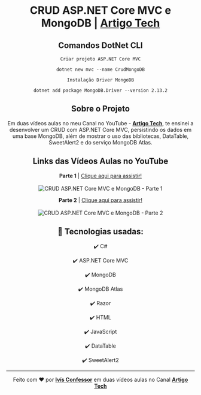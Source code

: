 <h1 align="center">
    CRUD ASP.NET Core MVC e MongoDB | <strong><a href="https://www.youtube.com/channel/UCHeVeHuy4m3HorYWirak2dg">Artigo Tech</a></strong>
</h1>

<div align="center">

## Comandos DotNet CLI
 
`Criar projeto ASP.NET Core MVC`
```
dotnet new mvc --name CrudMongoDB
```

`Instalação Driver MongoDB`
```
dotnet add package MongoDB.Driver --version 2.13.2
```

</div>


<div align="center">

## Sobre o Projeto

<p>
    Em duas vídeos aulas no meu Canal no YouTube - <strong><a href="https://www.youtube.com/channel/UCHeVeHuy4m3HorYWirak2dg">Artigo Tech</a></strong>,
    te ensinei a desenvolver um CRUD com ASP.NET Core MVC, persistindo os dados em uma base MongoDB, além de mostrar o uso das bibliotecas, DataTable, SweetAlert2 e do serviço MongoDB Atlas.
    <br />
</p>

</div>

<div align="center">

## Links das Vídeos Aulas no YouTube

<p>
    <strong>Parte 1</strong> | <a href="https://www.youtube.com/watch?v=dywcsdYFUq0">Clique aqui para assistir!</a>
    <br />
    <br />
    <img 
        src="https://i.ytimg.com/vi/dywcsdYFUq0/maxresdefault.jpg" 
        alt="CRUD ASP.NET Core MVC e MongoDB - Parte 1"
    />
</p>

<p>
    <strong>Parte 2</strong> | <a href="https://www.youtube.com/watch?v=dywcsdYFUq0">Clique aqui para assistir!</a>
    <br />
    <br /> 
    <img 
        src="https://i.ytimg.com/vi/vevmhpwcwmg/maxresdefault.jpg" 
        alt="CRUD ASP.NET Core MVC e MongoDB - Parte 2"
    />
</p>

</div>

<div align="center">

## 🚀 Tecnologias usadas:

✔️ C#

✔️ ASP.NET Core MVC

✔️ MongoDB

✔️ MongoDB Atlas

✔️ Razor

✔️ HTML

✔️ JavaScript

✔️ DataTable

✔️ SweetAlert2

</div>

<hr />

<div align="center">
    Feito com <span role="img" aria-label="coração">❤️</span> por <strong><a href="https://github.com/ivisconfessor">Ivís Confessor</a></strong> 
    em duas vídeos aulas no Canal <strong><a href="https://www.youtube.com/channel/UCHeVeHuy4m3HorYWirak2dg">Artigo Tech</a></strong>
</div>